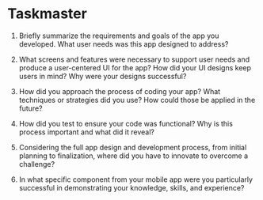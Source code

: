 # Taskmaster
1. Briefly summarize the requirements and goals of the app you developed. What user needs was this app designed to address?

2. What screens and features were necessary to support user needs and produce a user-centered UI for the app? How did your UI designs keep users in mind? Why were your designs successful?

3. How did you approach the process of coding your app? What techniques or strategies did you use? How could those be applied in the future?

4. How did you test to ensure your code was functional? Why is this process important and what did it reveal?

5. Considering the full app design and development process, from initial planning to finalization, where did you have to innovate to overcome a challenge?

6. In what specific component from your mobile app were you particularly successful in demonstrating your knowledge, skills, and experience?